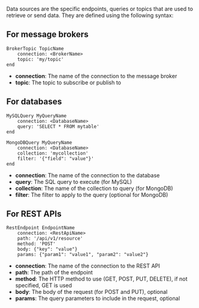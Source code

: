 Data sources are the specific endpoints, queries or topics that are used to retrieve or send data. They are defined using the following syntax:

## For message brokers

```
BrokerTopic TopicName
    connection: <BrokerName>
    topic: 'my/topic'
end
```

-   **connection**: The name of the connection to the message broker
-   **topic**: The topic to subscribe or publish to

## For databases

```
MySQLQuery MyQueryName
    connection: <DatabaseName>
    query: 'SELECT * FROM mytable'
end

MongoDBQuery MyQueryName
    connection: <DatabaseName>
    collection: 'mycollection'
    filter: '{"field": "value"}'
end
```

-   **connection**: The name of the connection to the database
-   **query**: The SQL query to execute (for MySQL)
-   **collection**: The name of the collection to query (for MongoDB)
-   **filter**: The filter to apply to the query (optional for MongoDB)

## For REST APIs

```
RestEndpoint EndpointName
    connection: <RestApiName>
    path: '/api/v1/resource'
    method: 'POST'
    body: {"key": "value"}
    params: {"param1": "value1", "param2": "value2"}
```

-   **connection**: The name of the connection to the REST API
-   **path**: The path of the endpoint
-   **method**: The HTTP method to use (GET, POST, PUT, DELETE), if not specified, GET is used
-   **body**: The body of the request (for POST and PUT), optional
-   **params**: The query parameters to include in the request, optional
